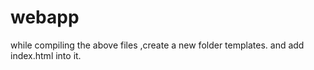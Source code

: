 # webapp

while compiling the above files ,create a new folder templates.
and add index.html into it.
